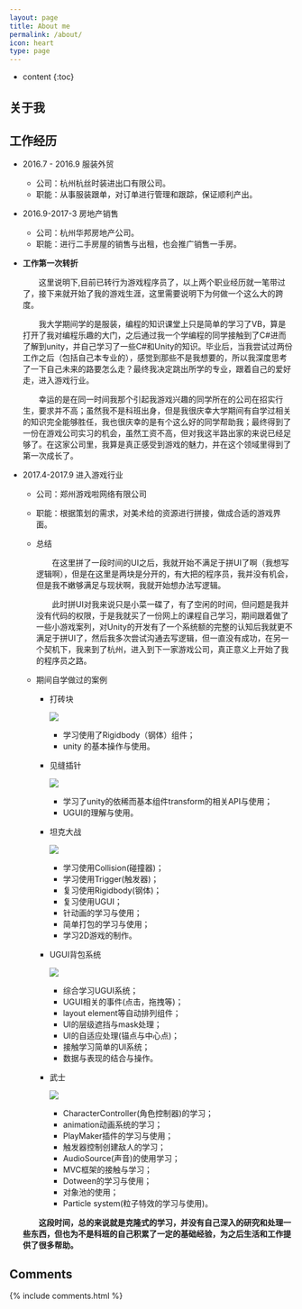 ```yaml
---
layout: page
title: About me
permalink: /about/
icon: heart
type: page
---
```


* content
{:toc}

## 关于我

## 工作经历

* 2016.7 - 2016.9  服装外贸
    * 公司：杭州杭丝时装进出口有限公司。
    * 职能：从事服装跟单，对订单进行管理和跟踪，保证顺利产出。

* 2016.9-2017-3  房地产销售
    * 公司：杭州华邦房地产公司。
    * 职能：进行二手房屋的销售与出租，也会推广销售一手房。
* **工作第一次转折**

    &emsp;&emsp;这里说明下,目前已转行为游戏程序员了，以上两个职业经历就一笔带过了，接下来就开始了我的游戏生涯，这里需要说明下为何做一个这么大的跨度。

    &emsp;&emsp;我大学期间学的是服装，编程的知识课堂上只是简单的学习了VB，算是打开了我对编程乐趣的大门，之后通过我一个学编程的同学接触到了C#进而了解到unity，并自己学习了一些C#和Unity的知识。毕业后，当我尝试过两份工作之后（包括自己本专业的），感觉到那些不是我想要的，所以我深度思考了一下自己未来的路要怎么走？最终我决定跳出所学的专业，跟着自己的爱好走，进入游戏行业。

    &emsp;&emsp;幸运的是在同一时间我那个引起我游戏兴趣的同学所在的公司在招实行生，要求并不高；虽然我不是科班出身，但是我很庆幸大学期间有自学过相关的知识完全能够胜任，我也很庆幸的是有个这么好的同学帮助我；最终得到了一份在游戏公司实习的机会，虽然工资不高，但对我这半路出家的来说已经足够了。在这家公司里，我算是真正感受到游戏的魅力，并在这个领域里得到了第一次成长了。

* 2017.4-2017.9 进入游戏行业
    * 公司：郑州游戏啦网络有限公司
    * 职能：根据策划的需求，对美术给的资源进行拼接，做成合适的游戏界面。
    * 总结

        &emsp;&emsp;在这里拼了一段时间的UI之后，我就开始不满足于拼UI了啊（我想写逻辑啊），但是在这里是两块是分开的，有大把的程序员，我并没有机会，但是我不嫩够满足与现状啊，我就开始想办法写逻辑。

        &emsp;&emsp;此时拼UI对我来说只是小菜一碟了，有了空闲的时间，但问题是我并没有代码的权限，于是我就买了一份网上的课程自己学习，期间跟着做了一些小游戏案列，对Unity的开发有了一个系统额的完整的认知后我就更不满足于拼UI了，然后我多次尝试沟通去写逻辑，但一直没有成功，在另一个契机下，我来到了杭州，进入到下一家游戏公司，真正意义上开始了我的程序员之路。
    * 期间自学做过的案例
        * 打砖块

            ![](http://ww1.sinaimg.cn/large/006zwgbUly1g5j8l58l3hj30ey09naa2.jpg)

            * 学习使用了Rigidbody（钢体）组件；
            * unity 的基本操作与使用。
        * 见缝插针

            ![](http://ww1.sinaimg.cn/large/006zwgbUly1g5j8n0bi43j30at0bhdfp.jpg)

            * 学习了unity的依稀而基本组件transform的相关API与使用；
            * UGUI的理解与使用。
        * 坦克大战

            ![](http://ww1.sinaimg.cn/large/006zwgbUly1g5j8o5uh6hj30h3090js4.jpg)

            * 学习使用Collision(碰撞器)；
            * 学习使用Trigger(触发器)；
            * 复习使用Rigidbody(钢体)；
            * 复习使用UGUI；
            * 针动画的学习与使用；
            * 简单打包的学习与使用；
            * 学习2D游戏的制作。
        * UGUI背包系统

            ![](http://ww1.sinaimg.cn/large/006zwgbUly1g5j8rekc6wj30fa0b5mxd.jpg)

            * 综合学习UGUI系统；
            * UGUI相关的事件(点击，拖拽等)；
            * layout element等自动排列组件；
            * UI的层级遮挡与mask处理；
            * UI的自适应处理(锚点与中心点)；
            * 接触学习简单的UI系统；
            * 数据与表现的结合与操作。
        * 武士
            
            ![](http://ww1.sinaimg.cn/large/006zwgbUly1g5j9gxeh9ej30j30dwq4b.jpg)

            * CharacterController(角色控制器)的学习；
            * animation动画系统的学习；
            * PlayMaker插件的学习与使用；
            * 触发器控制创建敌人的学习；
            * AudioSource(声音)的使用学习；
            * MVC框架的接触与学习；
            * Dotween的学习与使用；
            * 对象池的使用；
            * Particle system(粒子特效的学习与使用)。

    &emsp;&emsp;**这段时间，总的来说就是克隆式的学习，并没有自己深入的研究和处理一些东西，但也为不是科班的自己积累了一定的基础经验，为之后生活和工作提供了很多帮助。**

<!-- * 2017.11-至今
    * 公司：杭州盛和网络科技有限公司
    * 职能：unity3d 前端
    * 详细内容：根据策划需求，实现相关系统；处理模型，特效资源；提供相关自动化处理工具；UI方面的优化；一些第三方插件的导入与应用；部分游戏核心逻辑的实现，下面详细说明。
        * 逻辑层相关： -->


## Comments

{% include comments.html %}
